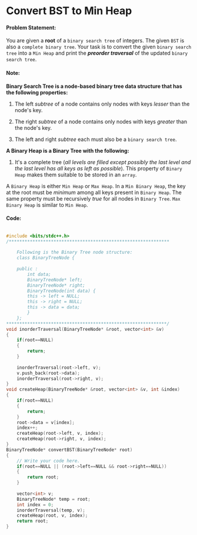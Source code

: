 # Convert BST to Min Heap

#### Problem Statement:
You are given a **root** of a `binary search tree` of integers. The given `BST` is also a `complete binary tree`.
Your task is to convert the given `binary search tree` into a `Min Heap` and print the __*preorder traversal*__ of the updated `binary search tree`.

#### Note:

**Binary Search Tree is a node-based binary tree data structure that has the following properties:**

1. The left _subtree_ of a node contains only nodes with keys _lesser_ than the node's key.

2. The right _subtree_ of a node contains only nodes with keys _greater_ than the node's key.

3. The left and right _subtree_ each must also be a `binary search tree`.

**A Binary Heap is a Binary Tree with the following:**

1. It's a complete tree (*all levels are filled except possibly the last level and the last level has all keys as left as possible*). This property of `Binary Heap` makes them suitable to be stored in an `array`.

A `Binary Heap` is either `Min Heap` or `Max Heap`. In a `Min Binary Heap`, the key at the root must be *minimum* among all keys present in `Binary Heap`. The same property must be recursively *true* for all nodes in `Binary Tree`. `Max Binary Heap` is similar to `Min Heap`.

#### Code:

```C++

#include <bits/stdc++.h> 
/*************************************************************
    
    Following is the Binary Tree node structure:
    class BinaryTreeNode {
        
    public :
        int data;
        BinaryTreeNode* left;
        BinaryTreeNode* right;
        BinaryTreeNode(int data) {
        this -> left = NULL;
        this -> right = NULL;
        this -> data = data;
        }
    };
*************************************************************/
void inorderTraversal(BinaryTreeNode* &root, vector<int> &v)
{
    if(root==NULL)
    {
        return;
    }
    
    inorderTraversal(root->left, v);
    v.push_back(root->data);
    inorderTraversal(root->right, v);
}
void createHeap(BinaryTreeNode* &root, vector<int> &v, int &index)
{
    if(root==NULL)
    {
        return;
    }
    root->data = v[index];
    index++;
    createHeap(root->left, v, index);
    createHeap(root->right, v, index);
}
BinaryTreeNode* convertBST(BinaryTreeNode* root)
{
    // Write your code here.
    if(root==NULL || (root->left==NULL && root->right==NULL))
    {
        return root;
    }
    
    vector<int> v;
    BinaryTreeNode* temp = root;
    int index = 0;
    inorderTraversal(temp, v);
    createHeap(root, v, index);
    return root;
}

```
